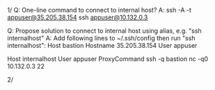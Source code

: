 1/ 
Q: One-line command to connect to internal host?
A: ssh -A -t appuser@35.205.38.154 ssh appuser@10.132.0.3

Q: Propose solution to connect to internal host using alias, e.g. "ssh internalhost" 
A: Add following lines to ~/.ssh/config then run "ssh internalhost":
Host bastion
Hostname 35.205.38.154
User appuser

Host internalhost
User appuser
ProxyCommand ssh -q bastion nc -q0 10.132.0.3 22

2/

